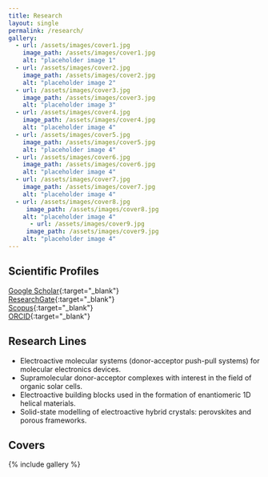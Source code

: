 ```yaml
---
title: Research
layout: single
permalink: /research/
gallery:
  - url: /assets/images/cover1.jpg
    image_path: /assets/images/cover1.jpg
    alt: "placeholder image 1"
  - url: /assets/images/cover2.jpg
    image_path: /assets/images/cover2.jpg
    alt: "placeholder image 2"
  - url: /assets/images/cover3.jpg
    image_path: /assets/images/cover3.jpg
    alt: "placeholder image 3"
  - url: /assets/images/cover4.jpg
    image_path: /assets/images/cover4.jpg
    alt: "placeholder image 4"
  - url: /assets/images/cover5.jpg
    image_path: /assets/images/cover5.jpg
    alt: "placeholder image 4"
  - url: /assets/images/cover6.jpg
    image_path: /assets/images/cover6.jpg
    alt: "placeholder image 4"
  - url: /assets/images/cover7.jpg
    image_path: /assets/images/cover7.jpg
    alt: "placeholder image 4"
  - url: /assets/images/cover8.jpg
     image_path: /assets/images/cover8.jpg
    alt: "placeholder image 4"
      - url: /assets/images/cover9.jpg
     image_path: /assets/images/cover9.jpg
    alt: "placeholder image 4"
---
```

  
## Scientific Profiles

<i class="fab fa-google"></i> [Google Scholar](https://scholar.google.co.uk/citations?user=wzmgqIoAAAAJ&hl=en&oi=ao){:target="\_blank"}  
<i class="fab fa-researchgate"></i> [ResearchGate](https://www.researchgate.net/profile/Joaquin_Calbo){:target="\_blank"}  
<i class="fas fa-flask"></i> [Scopus](https://www.scopus.com/authid/detail.uri?authorId=55520510800){:target="\_blank"}  
<i class="fab fa-orcid"></i> [ORCID](https://orcid.org/0000-0003-4729-0757){:target="\_blank"}  

## Research Lines

- Electroactive molecular systems (donor-acceptor push-pull systems) for molecular electronics devices.
- Supramolecular donor-acceptor complexes with interest in the field of organic solar cells.
- Electroactive building blocks used in the formation of enantiomeric 1D helical materials.
- Solid-state modelling of electroactive hybrid crystals: perovskites and porous frameworks.

## Covers

{% include gallery %}

